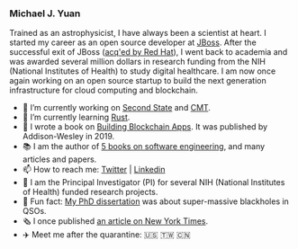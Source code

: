 ### Michael J. Yuan

Trained as an astrophysicist, I have always been a scientist at heart. I started my career as an open source developer at [JBoss](https://en.wikipedia.org/wiki/JBoss_(company)). After the successful exit of JBoss ([acq'ed by Red Hat](https://www.cnet.com/news/red-hat-scoops-up-jboss/)), I went back to academia and was awarded several million dollars in research funding from the NIH (National Institutes of Health) to study digital healthcare. I am now once again working on an open source startup to build the next generation infrastructure for cloud computing and blockchain. 

- 🦄 I’m currently working on [Second State](https://www.secondstate.io/) and [CMT](https://app.cybermiles.io/).
- 🦀 I’m currently learning [Rust](https://rust-by-example-ext.com/).
- 📝 I wrote a book on [Building Blockchain Apps](https://www.buildingblockchainapps.com/). It was published by Addison-Wesley in 2019.
- 📚 I am the author of [5 books on software engineering](http://www.michaelyuan.com/index_en.html#author), and many articles and papers.
- 📫 How to reach me: [Twitter](https://twitter.com/juntao) | [Linkedin](https://www.linkedin.com/in/myuan/)
- 🧬 I am the Principal Investigator (PI) for several NIH (National Institutes of Health) funded research projects.
- 🔭 Fun fact: [My PhD dissertation](https://repositories.lib.utexas.edu/bitstream/handle/2152/1462/yuand14885.pdf) was about super-massive blackholes in QSOs.
- 🗞 I once published [an article on New York Times](https://archive.nytimes.com/www.nytimes.com/external/venturebeat/2009/10/07/07venturebeat-will-health-20-startups-usher-in-consumer-dr-51571.html).
- ✈️ Meet me after the quarantine: 🇺🇸 🇹🇼 🇨🇳 
